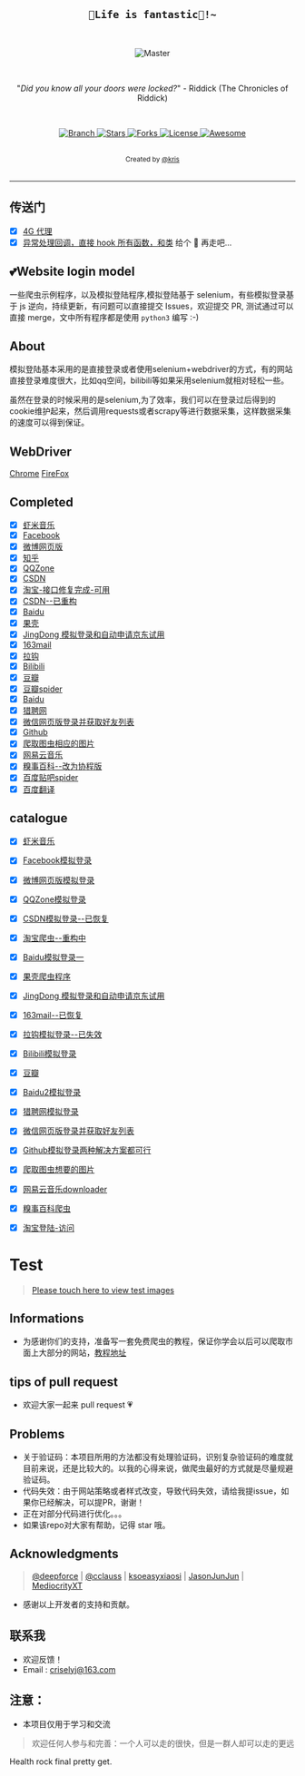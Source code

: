 <h2 align="center"><code>🎉Life is fantastic🥳!~</code></h2>

<br>
<p align="center">
    <img src="https://github.com/CriseLYJ/flask-video-streaming-recorder/blob/master/img/main.jpg?raw=true" 
        alt="Master">
</p>

<br>

<p align="center">"<i>Did you know all your doors were locked?</i>" - Riddick (The Chronicles of Riddick)</p>

<br>

<p align="center">
  <a href="https://github.com/CriseLYJ/awesome-python-login-model/tree/master">
    <img src="https://img.shields.io/badge/Branch-master-green.svg?longCache=true"
        alt="Branch">
  </a>
  <a href="https://github.com/CriseLYJ/awesome-python-login-model/stargazers">
    <img src="https://img.shields.io/github/stars/CriseLYJ/awesome-python-login-model.svg?label=Stars&style=social"
        alt="Stars">
  </a>
    <a href="https://github.com/CriseLYJ/awesome-python-login-model/network/members">
    <img src="https://img.shields.io/github/forks/CriseLYJ/awesome-python-login-model.svg?label=Forks&style=social"
        alt="Forks">
  </a>
  <a href="http://www.gnu.org/licenses/">
    <img src="https://img.shields.io/badge/License-GNU-blue.svg?longCache=true"
        alt="License">
  </a>
   <a href="https://github.com/sindresorhus/awesome">
   <img src="https://cdn.rawgit.com/sindresorhus/awesome/d7305f38d29fed78fa85652e3a63e154dd8e8829/media/badge.svg"
        alt="Awesome">
  </a>
</p>
<br>
<div align="center">
  <sub>Created by
  <a href="https://Kr1s77.github.io/">@kris</a>
</div>

<br>

****

## 传送门
- [x] [4G 代理](https://github.com/Kr1s77/FgSurfing)
- [x] [异常处理回调，直接 hook 所有函数，和类](https://github.com/Kr1s77/abnormalities)
给个 🌟 再走吧...
    
## 💕Website login model
一些爬虫示例程序，以及模拟登陆程序,模拟登陆基于 selenium，有些模拟登录基于 js 逆向，持续更新，有问题可以直接提交 Issues，欢迎提交 PR, 测试通过可以直接 merge，文中所有程序都是使用 ``python3`` 编写 :-)

## About

模拟登陆基本采用的是直接登录或者使用selenium+webdriver的方式，有的网站直接登录难度很大，比如qq空间，bilibili等如果采用selenium就相对轻松一些。

虽然在登录的时候采用的是selenium,为了效率，我们可以在登录过后得到的cookie维护起来，然后调用requests或者scrapy等进行数据采集，这样数据采集的速度可以得到保证。

## WebDriver
[Chrome](https://chromedriver.chromium.org/)
[FireFox](https://github.com/mozilla/geckodriver/releases/)

## Completed

- [x] [虾米音乐](https://www.xiami.com/)
- [x] [Facebook](https://www.facebook.com/)
- [x] [微博网页版](http://weibo.com)
- [x] [知乎](http://zhihu.com)
- [x] [QQZone](https://qzone.qq.com/)
- [x] [CSDN](https://www.csdn.net/)
- [x] [淘宝-接口修复完成-可用](https://login.taobao.com/member/login.jhtml)
- [x] [CSDN--已重构](https://www.csdn.net/)
- [x] [Baidu](www.baidu.com)
- [x] [果壳](https://www.guokr.com/)
- [x] [JingDong 模拟登录和自动申请京东试用](https://www.jd.com/)
- [x] [163mail](https://mail.163.com/)
- [x] [拉钩](https://www.lagou.com/)
- [x] [Bilibili](https://www.bilibili.com/)
- [x] [豆瓣](https://www.douban.com/)
- [x] [豆瓣spider](https://www.douban.com/)
- [x] [Baidu](www.baidu.com)
- [x] [猎聘网](https://www.liepin.com/)
- [x] [微信网页版登录并获取好友列表](https://wx.qq.com/)
- [x] [Github](https://github.com/)
- [x] [爬取图虫相应的图片](https://tuchong.com/)
- [x] [网易云音乐](https://music.163.com/)
- [x] [糗事百科--改为协程版](https://www.qiushibaike.com/)
- [x] [百度贴吧spider](https://tieba.baidu.com/)
- [x] [百度翻译](https://fanyi.baidu.com/)

## catalogue
- [x] [虾米音乐](https://github.com/Kr1s77/awesome-python-login-model/tree/master/xiamiMusic)
- [x] [Facebook模拟登录](https://github.com/Kr1s77/awesome-python-login-model/blob/master/facebook)
- [x] [微博网页版模拟登录](https://github.com/Kr1s77/awesome-python-login-model/blob/master/sina)
- [x] [QQZone模拟登录](https://github.com/Kr1s77/awesome-python-login-model/blob/master/qqzone)
- [x] [CSDN模拟登录--已恢复](https://github.com/Kr1s77/awesome-python-login-model/blob/master/csdn)
- [x] [淘宝爬虫--重构中](https://github.com/Kr1s77/awesome-python-login-model/tree/master/taobao)
- [x] [Baidu模拟登录一](https://github.com/Kr1s77/awesome-python-login-model/tree/master/baidu)
- [x] [果壳爬虫程序](https://github.com/Kr1s77/awesome-python-login-model/tree/master/guoke)
- [x] [JingDong 模拟登录和自动申请京东试用](https://github.com/Kr1s77/awesome-python-login-model/tree/master/jd_login)
- [x] [163mail--已恢复](https://github.com/Kr1s77/awesome-python-login-model/blob/master/163email/163email.py)
- [x] [拉钩模拟登录--已失效](https://github.com/Kr1s77/awesome-python-login-model/blob/master/lagou/Lagou.py)
- [x] [Bilibili模拟登录](https://github.com/Kr1s77/awesome-python-login-model/blob/master/bilibili/bilibili.py)
- [x] [豆瓣](https://github.com/Kr1s77/awesome-python-login-model/blob/master/douban/douban.py)
- [x] [Baidu2模拟登录](https://github.com/Kr1s77/awesome-python-login-model/blob/master/baidu2/baidu.py)
- [x] [猎聘网模拟登录](https://github.com/Kr1s77/awesome-python-login-model/tree/master/liepin)
- [x] [微信网页版登录并获取好友列表](https://github.com/Kr1s77/awesome-python-login-model/blob/master/webWeixin/webWeixin.py)
- [x] [Github模拟登录两种解决方案都可行](https://github.com/Kr1s77/awesome-python-login-model/tree/master/Github)
- [x] [爬取图虫想要的图片](https://github.com/Kr1s77/awesome-python-login-model/blob/master/tuchong/tuchong.py)
- [x] [网易云音乐downloader](https://github.com/Kr1s77/awesome-python-login-model/blob/master/NeteaseCloudMusicDownload/wangyiyun_spider.py)
- [x] [糗事百科爬虫](https://github.com/Kr1s77/awesome-python-login-model/blob/master/qsbk/qiushibaike.py)
- [x] [淘宝登陆-访问](https://login.taobao.com/member/login.jhtml)


# Test

> [Please touch here to view test images](./README-Test.md)

## Informations
- 为感谢你们的支持，准备写一套免费爬虫的教程，保证你学会以后可以爬取市面上大部分的网站，[教程地址](https://github.com/CriseLYJ/-Python-crawler-starts-from-zero)

## tips of pull request 

- 欢迎大家一起来 pull request 💗

## Problems

- 关于验证码：本项目所用的方法都没有处理验证码，识别复杂验证码的难度就目前来说，还是比较大的。以我的心得来说，做爬虫最好的方式就是尽量规避验证码。
- 代码失效：由于网站策略或者样式改变，导致代码失效，请给我提issue，如果你已经解决，可以提PR，谢谢！
- 正在对部分代码进行优化。。。
- 如果该repo对大家有帮助，记得 star 哦。


## Acknowledgments

> [@deepforce](https://github.com/deepforce) | [@cclauss](https://github.com/cclauss) | [ksoeasyxiaosi](https://github.com/ksoeasyxiaosi) | [JasonJunJun](https://github.com/JasonJunJun) | [MediocrityXT](https://github.com/MediocrityXT)

- 感谢以上开发者的支持和贡献。

## 联系我
- 欢迎反馈！
- Email : criselyj@163.com

## 注意：
- 本项目仅用于学习和交流
> 欢迎任何人参与和完善：一个人可以走的很快，但是一群人却可以走的更远


Health rock final pretty get.